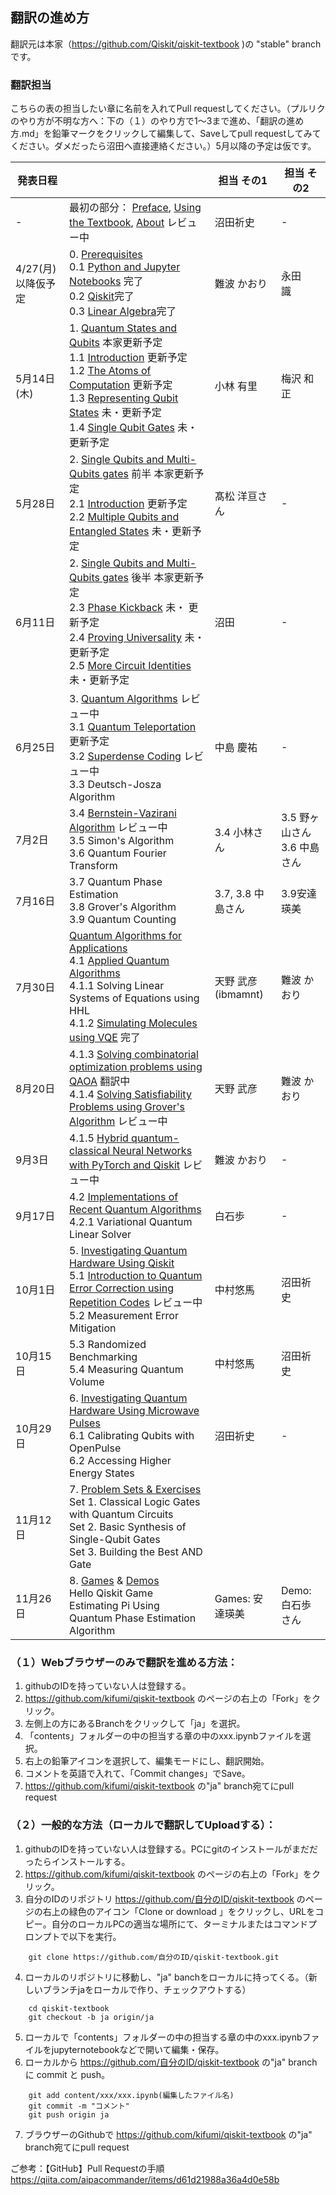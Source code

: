 ## 翻訳の進め方

翻訳元は本家（https://github.com/Qiskit/qiskit-textbook )の "stable" branchです。

### 翻訳担当
こちらの表の担当したい章に名前を入れてPull requestしてください。（プルリクのやり方が不明な方へ：下の（１）のやり方で1〜3まで進め、「翻訳の進め方.md」を鉛筆マークをクリックして編集して、Saveしてpull requestしてみてください。ダメだったら沼田へ直接連絡ください。）5月以降の予定は仮です。

|発表日程|  |担当 その1 |担当 その2  |
|---|---|---|---|
|-|最初の部分： [Preface](https://github.com/kifumi/qiskit-textbook/blob/ja/content/preface.md), [Using the Textbook](https://github.com/kifumi/qiskit-textbook/blob/ja/content/using-the-textbook.ipynb), [About](https://github.com/kifumi/qiskit-textbook/blob/ja/content/about.ipynb) レビュー中  |沼田祈史|-|
|4/27(月)<br/>以降仮予定|0. [Prerequisites](https://github.com/kifumi/qiskit-textbook/tree/ja/content/ch-prerequisites) <br/>     0.1 [Python and Jupyter Notebooks](https://github.com/kifumi/qiskit-textbook/blob/ja/content/ch-prerequisites/python-and-jupyter-notebooks.ipynb) 完了<br/>0.2 [Qiskit](https://github.com/kifumi/qiskit-textbook/blob/ja/content/ch-prerequisites/qiskit.ipynb)完了<br/>0.3 [Linear Algebra](https://github.com/kifumi/qiskit-textbook/blob/ja/content/ch-prerequisites/linear_algebra.ipynb)完了| 難波 かおり | 永田　識 |
  |5月14日(木)|1. [Quantum States and Qubits](https://github.com/kifumi/qiskit-textbook/tree/ja/content/ch-states) 本家更新予定 <br/> 1.1 [Introduction](https://github.com/kifumi/qiskit-textbook/blob/ja/content/ch-states/introduction.ipynb) 更新予定 <br/> 1.2 [The Atoms of Computation](https://github.com/kifumi/qiskit-textbook/blob/ja/content/ch-states/atoms-computation.ipynb) 更新予定<br/> 1.3 [Representing Qubit States](https://github.com/kifumi/qiskit-textbook/blob/ja/content/ch-states/representing-qubit-states.ipynb) 未・更新予定<br/> 1.4 [Single Qubit Gates](https://github.com/kifumi/qiskit-textbook/blob/ja/content/ch-states/single-qubit-gates.ipynb) 未・更新予定  | 小林 有里 | 梅沢 和正 |
|5月28日 |2. [Single Qubits and Multi-Qubits gates](https://github.com/kifumi/qiskit-textbook/tree/ja/content/ch-gates) 前半 本家更新予定<br/> 2.1 [Introduction](https://github.com/kifumi/qiskit-textbook/blob/ja/content/ch-gates/introduction.ipynb) 更新予定<br/> 2.2 [Multiple Qubits and Entangled States](https://github.com/kifumi/qiskit-textbook/blob/ja/content/ch-gates/multiple-qubits-entangled-states.ipynb) 未・更新予定<br/>    |髙松 洋亘さん |  -|
|6月11日|2. [Single Qubits and Multi-Qubits gates](https://github.com/kifumi/qiskit-textbook/tree/ja/content/ch-gates) 後半 本家更新予定<br/>2.3 [Phase Kickback](https://github.com/kifumi/qiskit-textbook/blob/ja/content/ch-gates/phase-kickback.ipynb) 未・ 更新予定<br/> 2.4 [Proving Universality](https://github.com/kifumi/qiskit-textbook/blob/ja/content/ch-gates/proving-universality.ipynb) 未・更新予定<br/> 2.5 [More Circuit Identities](https://github.com/kifumi/qiskit-textbook/blob/ja/content/ch-gates/more-circuit-identities.ipynb) 未・更新予定<br/>|沼田|-|
|6月25日|3. [Quantum Algorithms](https://github.com/kifumi/qiskit-textbook/blob/ja/content/ch-algorithms/index.md) レビュー中  <br/> 3.1 [Quantum Teleportation](https://github.com/kifumi/qiskit-textbook/blob/ja/content/ch-algorithms/teleportation.ipynb) 更新予定 <br/>3.2 [Superdense Coding](https://github.com/kifumi/qiskit-textbook/blob/ja/content/ch-algorithms/superdense-coding.ipynb) レビュー中 <br/>3.3 Deutsch-Josza Algorithm  | 中島 慶祐 | -|
|7月2日|3.4 [Bernstein-Vazirani Algorithm](https://github.com/kifumi/qiskit-textbook/blob/ja/content/ch-algorithms/bernstein-vazirani.ipynb) レビュー中 <br/>3.5 Simon's Algorithm <br/>3.6 Quantum Fourier Transform | 3.4 小林さん|3.5 野ヶ山さん<br/>3.6 中島さん|
|7月16日| 3.7 Quantum Phase Estimation <br/>3.8 Grover's Algorithm <br/>3.9 Quantum Counting <br/> |3.7, 3.8 中島さん|3.9安達瑛美|
|7月30日|[Quantum Algorithms for Applications](https://github.com/kifumi/qiskit-textbook/blob/ja/content/ch-applications/algs_for_apps_index.md)</br>4.1 [Applied Quantum Algorithms](https://github.com/kifumi/qiskit-textbook/blob/ja/content/ch-applications/apps_index.md)<br/>4.1.1 Solving Linear Systems of Equations using HHL <br/>4.1.2 [Simulating Molecules using VQE](https://github.com/kifumi/qiskit-textbook/blob/ja/content/ch-applications/vqe-molecules.ipynb) 完了<br/>| 天野 武彦(ibmamnt) | 難波 かおり |
|8月20日|4.1.3 [Solving combinatorial optimization problems using QAOA](https://github.com/kifumi/qiskit-textbook/blob/ja/content/ch-applications/qaoa.ipynb) 翻訳中 <br/>4.1.4 [Solving Satisfiability Problems using Grover's Algorithm](https://github.com/kifumi/qiskit-textbook/blob/ja/content/ch-applications/satisfiability-grover.ipynb) レビュー中 <br/>|天野 武彦|難波 かおり|
|9月3日|4.1.5 [Hybrid quantum-classical Neural Networks with PyTorch and Qiskit](https://github.com/kifumi/qiskit-textbook/blob/ja/content/ch-machine-learning/machine-learning-qiskit-pytorch.ipynb) レビュー中 <br/>|難波 かおり|-|
|9月17日|4.2 [Implementations of Recent Quantum Algorithms](https://github.com/kifumi/qiskit-textbook/blob/ja/content/ch-applications/imp_index.md) <br/>4.2.1 Variational Quantum Linear Solver|白石歩|-|
|10月1日|5. [Investigating Quantum Hardware Using Qiskit](https://github.com/kifumi/qiskit-textbook/tree/ja/content/ch-quantum-hardware)<br/> 5.1 [Introduction to Quantum Error Correction using Repetition Codes](https://github.com/kifumi/qiskit-textbook/blob/ja/content/ch-quantum-hardware/error-correction-repetition-code.ipynb) レビュー中 <br/>5.2 Measurement Error Mitigation <br/> | 中村悠馬 |沼田祈史|
|10月15日|5.3 Randomized Benchmarking <br/>5.4 Measuring Quantum Volume <br/>  |中村悠馬 |沼田祈史|
|10月29日|6. [Investigating Quantum Hardware Using Microwave Pulses](https://github.com/kifumi/qiskit-textbook/tree/ja/content/ch-quantum-hardware)<br/>6.1 Calibrating Qubits with OpenPulse <br/>6.2 Accessing Higher Energy States  <br/>   | 沼田祈史 | - |
|11月12日|7. [Problem Sets & Exercises](https://github.com/kifumi/qiskit-textbook/tree/ja/content/ch-ex)<br/>Set 1. Classical Logic Gates with Quantum Circuits <br/>Set 2. Basic Synthesis of Single-Qubit Gates <br/>Set 3. Building the Best AND Gate|||
|11月26日|8. [Games](https://github.com/kifumi/qiskit-textbook/blob/ja/content/ch-ex/hello-qiskit.ipynb) & [Demos](https://github.com/kifumi/qiskit-textbook/tree/ja/content/ch-demos)<br/> Hello Qiskit Game <br/>Estimating Pi Using Quantum Phase Estimation Algorithm|Games: 安達瑛美 | Demo:白石歩さん|



### （１）Webブラウザーのみで翻訳を進める方法：
1. githubのIDを持っていない人は登録する。
2. https://github.com/kifumi/qiskit-textbook のページの右上の「Fork」をクリック。
3. 左側上の方にあるBranchをクリックして「ja」を選択。
4. 「contents」フォルダーの中の担当する章の中のxxx.ipynbファイルを選択。
5. 右上の鉛筆アイコンを選択して、編集モードにし、翻訳開始。
6. コメントを英語で入れて、「Commit changes」でSave。
7. https://github.com/kifumi/qiskit-textbook の"ja" branch宛てにpull request

### （２）一般的な方法（ローカルで翻訳してUploadする）：
1. githubのIDを持っていない人は登録する。PCにgitのインストールがまだだったらインストールする。
2. https://github.com/kifumi/qiskit-textbook のページの右上の「Fork」をクリック。
3. 自分のIDのリポジトリ https://github.com/自分のID/qiskit-textbook のページの右上の緑色のアイコン「Clone or download 」をクリックし、URLをコピー。自分のローカルPCの適当な場所にて、ターミナルまたはコマンドプロンプトで以下を実行。
```
    git clone https://github.com/自分のID/qiskit-textbook.git
```

4. ローカルのリポジトリに移動し、"ja" banchをローカルに持ってくる。（新しいブランチjaをローカルで作り、チェックアウトする）
```
    cd qiskit-textbook
    git checkout -b ja origin/ja
```

5. ローカルで「contents」フォルダーの中の担当する章の中のxxx.ipynbファイルをjupyternotebookなどで開いて編集・保存。
6. ローカルから https://github.com/自分のID/qiskit-textbook  の"ja" branch に commit と push。
```
    git add content/xxx/xxx.ipynb(編集したファイル名)
    git commit -m "コメント"
    git push origin ja
```
7. ブラウザーのGithubで https://github.com/kifumi/qiskit-textbook の"ja" branch宛てにpull request

ご参考：【GitHub】Pull Requestの手順 https://qiita.com/aipacommander/items/d61d21988a36a4d0e58b
